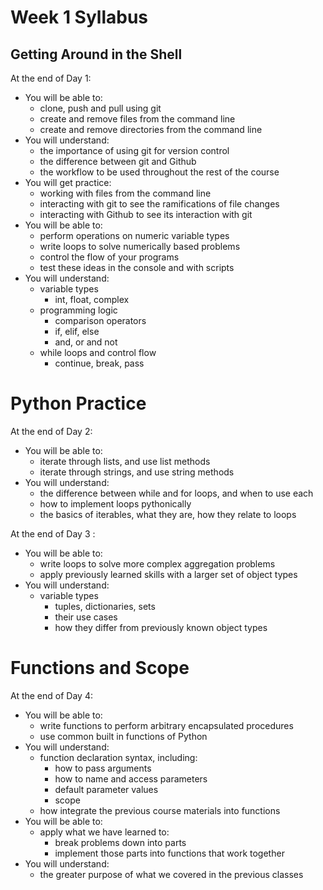 # Week 1 Syllabus
## Getting Around in the Shell

At the end of Day 1:

* You will be able to:
	* clone, push and pull using git
	* create and remove files from the command line
	* create and remove directories from the command line
* You will understand:
	* the importance of using git for version control
	* the difference between git and Github
	* the workflow to be used throughout the rest of the course
* You will get practice:
    * working with files from the command line
    * interacting with git to see the ramifications of file changes
    * interacting with Github to see its interaction with git
* You will be able to:
	* perform operations on numeric variable types
	* write loops to solve numerically based problems
	* control the flow of your programs
    * test these ideas in the console and with scripts
* You will understand:
	* variable types
		* int, float, complex
	* programming logic
        * comparison operators
		* if, elif, else
        * and, or and not
    * while loops and control flow
        * continue, break, pass

# Python Practice

At the end of Day 2:

* You will be able to:
	* iterate through lists, and use list methods
	* iterate through strings, and use string methods
* You will understand:
	* the difference between while and for loops, and when to use each
	* how to implement loops pythonically
	* the basics of iterables, what they are, how they relate to loops

At the end of Day 3	:

* You will be able to:
	* write loops to solve more complex aggregation problems
	* apply previously learned skills with a larger set of object types
* You will understand:
	* variable types
		* tuples, dictionaries, sets
		* their use cases
		* how they differ from previously known object types

# Functions and Scope

At the end of Day 4:

* You will be able to:
	* write functions to perform arbitrary encapsulated procedures
	* use common built in functions of Python
* You will understand:
	* function declaration syntax, including:
		* how to pass arguments
		* how to name and access parameters
		* default parameter values
		* scope
	* how integrate the previous course materials into functions
* You will be able to:
	* apply what we have learned to:
		* break problems down into parts
		* implement those parts into functions that work together
* You will understand:
	* the greater purpose of what we covered in the previous classes
